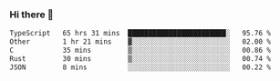 ### Hi there 👋

<!--
**WShiBin/WShiBin** is a ✨ _special_ ✨ repository because its `README.md` (this file) appears on your GitHub profile.

Here are some ideas to get you started:

- 🔭 I’m currently working on ...
- 🌱 I’m currently learning ...
- 👯 I’m looking to collaborate on ...
- 🤔 I’m looking for help with ...
- 💬 Ask me about ...
- 📫 How to reach me: ...
- 😄 Pronouns: ...
- ⚡ Fun fact: ...
-->

<!--START_SECTION:waka-->

```txt
TypeScript   65 hrs 31 mins  ████████████████████████░   95.76 %
Other        1 hr 21 mins    ▓░░░░░░░░░░░░░░░░░░░░░░░░   02.00 %
C            35 mins         ▒░░░░░░░░░░░░░░░░░░░░░░░░   00.86 %
Rust         30 mins         ▒░░░░░░░░░░░░░░░░░░░░░░░░   00.74 %
JSON         8 mins          ░░░░░░░░░░░░░░░░░░░░░░░░░   00.22 %
```

<!--END_SECTION:waka-->

